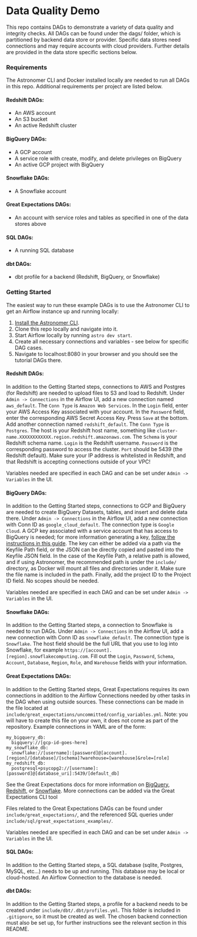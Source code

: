 # Data Quality Demo
This repo contains DAGs to demonstrate a variety of data quality and integrity checks.
All DAGs can be found under the dags/ folder, which is partitioned by backend data store
or provider. Specific data stores need connections and may require accounts with cloud providers. Further details are provided in the data store specific sections below.

### Requirements
The Astronomer CLI and Docker installed locally are needed to run all DAGs in this repo. Additional requirements per project are listed below.

#### Redshift DAGs:
- An AWS account
- An S3 bucket
- An active Redshift cluster

#### BigQuery DAGs:
- A GCP account
- A service role with create, modify, and delete privileges on BigQuery
- An active GCP project with BigQuery

#### Snowflake DAGs:
- A Snowflake account

#### Great Expectations DAGs:
- An account with service roles and tables as specified in one of the data stores above

#### SQL DAGs:
- A running SQL database

#### dbt DAGs:
- dbt profile for a backend (Redshift, BigQuery, or Snowflake)

### Getting Started
The easiest way to run these example DAGs is to use the Astronomer CLI to get an Airflow instance up and running locally:
1. [Install the Astronomer CLI](https://www.astronomer.io/docs/cloud/stable/develop/cli-quickstart).
2. Clone this repo locally and navigate into it.
3. Start Airflow locally by running `astro dev start`.
4. Create all necessary connections and variables - see below for specific DAG cases.
5. Navigate to localhost:8080 in your browser and you should see the tutorial DAGs there.

#### Redshift DAGs:
In addition to the Getting Started steps, connections to AWS and Postgres (for Redshift) are needed to upload files to S3 and load to Redshift.
Under `Admin -> Connections` in the Airflow UI, add a new connection named `aws_default`. The `Conn Type` is `Amazon Web Services`. In the `Login` field, enter your AWS Access Key associated with your account. In the `Password` field, enter the corresponding AWS Secret Access Key. Press `Save` at the bottom.
Add another connection named `redshift_default`. The `Conn Type` is `Postgres`. The host is your Redshift host name, something like `cluster-name.XXXXXXXXXXXX.region.redshift.amazonaws.com`. The `Schema` is your Redshift schema name. `Login` is the Redshift username. `Password` is the corresponding password to access the cluster. `Port` should be 5439 (the Redshift default). Make sure your IP address is whitelisted in Redshift, and that Redshift is accepting connections outside of your VPC!

Variables needed are specified in each DAG and can be set under `Admin -> Variables` in the UI.

#### BigQuery DAGs:
In addition to the Getting Started steps, connections to GCP and BigQuery are needed to create BigQuery Datasets, tables, and insert and delete data there.
Under `Admin -> Connections` in the Airflow UI, add a new connection with Conn ID as `google_cloud_default`. The connection type is `Google Cloud`. A GCP key associated with a service account that has access to BigQuery is needed; for more information generating a key, [follow the instructions in this guide](https://cloud.google.com/iam/docs/creating-managing-service-account-keys). The key can either be added via a path via the Keyfile Path field, or the JSON can be directly copied and pasted into the Keyfile JSON field. In the case of the Keyfile Path, a relative path is allowed, and if using Astronomer, the recommended path is under the `include/` directory, as Docker will mount all files and directories under it. Make sure the file name is included in the path. Finally, add the project ID to the Project ID field. No scopes should be needed.

Variables needed are specified in each DAG and can be set under `Admin -> Variables` in the UI.

#### Snowflake DAGs:
In addition to the Getting Started steps, a connection to Snowflake is needed to run DAGs. Under `Admin -> Connections` in the Airflow UI, add a new connection with Conn ID as `snowflake_default`. The connection type is `Snowflake`. The host field should be the full URL that you use to log into Snowflake, for example `https://[account].[region].snowflakecomputing.com`. Fill out the `Login`, `Password`, `Schema`, `Account`, `Database`, `Region`, `Role`, and `Warehouse` fields with your information.

#### Great Expectations DAGs:
In addition to the Getting Started steps, Great Expectations requires its own connections in addition to the Airflow Connections needed by other tasks in the DAG when using outside sources. These connections can be made in the file located at `include/great_expectations/uncommitted/config_variables.yml`. Note: you will have to create this file on your own, it does not come as part of the repository. Example connections in YAML are of the form:

```
my_bigquery_db:
  bigquery://[gcp-id-goes-here]
my_snowflake_db:
  snowflake://[username]:[password]@[account].[region]/[database]/[schema]?warehouse=[warehouse]&role=[role]
my_redshift_db:
  postgresql+psycopg2://[username]:[password]@[database_uri]:5439/[default_db]
```

See the Great Expectations docs for more information on [BigQuery](https://docs.greatexpectations.io/docs/guides/connecting_to_your_data/database/bigquery/), [Redshift](https://docs.greatexpectations.io/docs/guides/connecting_to_your_data/database/redshift/), or [Snowflake](https://docs.greatexpectations.io/docs/guides/connecting_to_your_data/database/snowflake/). More connections can be added via the Great Expectations CLI tool

Files related to the Great Expectations DAGs can be found under `include/great_expectations/`, and the referenced SQL queries under `include/sql/great_expectations_examples/`.

Variables needed are specified in each DAG and can be set under `Admin -> Variables` in the UI.

#### SQL DAGs:
In addition to the Getting Started steps, a SQL database (sqlite, Postgres, MySQL, etc...) needs to be up and running. This database may be local or cloud-hosted. An Airflow Connection to the database is needed.

#### dbt DAGs:
In addition to the Getting Started steps, a profile for a backend needs to be created under `include/dbt/.dbt/profiles.yml`. This folder is included in `.gitignore`, so it must be created as well. The chosen backend connection must also be set up, for further instructions see the relevant section in this README.
